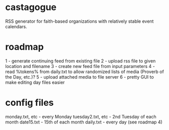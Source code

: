 # castagogue
RSS generator for faith-based organizations with relatively stable event calendars.

# roadmap
1 - generate continuing feed from existing file
2 - upload rss file to given location and filename
3 - create new feed file from input parameters
4 - read %tokens% from daily.txt to allow randomized lists of media (Proverb of the Day, etc.)?
5 - upload attached media to file server
6 - pretty GUI to make editing day files easier

# config files
monday.txt, etc - every Monday
tuesday2.txt, etc - 2nd Tuesday of each month
date15.txt - 15th of each month
daily.txt - every day (see roadmap 4)
